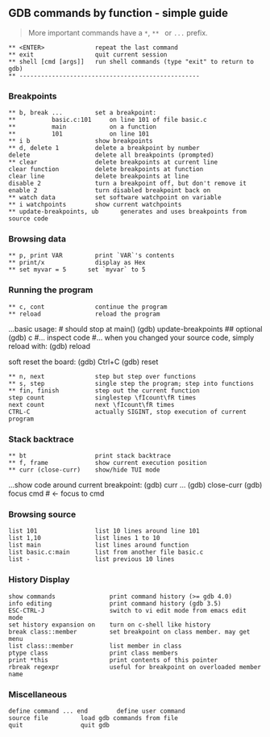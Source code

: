 GDB commands by function - simple guide
---------------------------------------
> More important commands have a `*`, `** ` or `...` prefix.

```
** <ENTER>              repeat the last command
** exit                 quit current session
** shell [cmd [args]]   run shell commands (type "exit" to return to gdb)
** --------------------------------------------------
```

### Breakpoints

```
** b, break ...         set a breakpoint:
**          basic.c:101     on line 101 of file basic.c
**          main            on a function
**          101             on line 101
** i b                  show breakpoints
** d, delete 1          delete a breakpoint by number
delete                  delete all breakpoints (prompted)
** clear                delete breakpoints at current line
clear function          delete breakpoints at function
clear line              delete breakpoints at line
disable 2               turn a breakpoint off, but don't remove it
enable 2                turn disabled breakpoint back on
** watch data           set software watchpoint on variable
** i watchpoints        show current watchpoints
** update-breakpoints, ub      generates and uses breakpoints from source code
```

### Browsing data

```
** p, print VAR         print `VAR`'s contents
** print/x              display as Hex
** set myvar = 5      set `myvar` to 5
```

### Running the program

```
** c, cont              continue the program
** reload               reload the program
```

...basic usage:
    # should stop at main()
    (gdb) update-breakpoints  ## optional
    (gdb) c
    #... inspect code
    #... when you changed your source code, simply reload with:
    (gdb) reload

soft reset the board:
    (gdb) Ctrl+C
    (gdb) reset

```
** n, next              step but step over functions
** s, step              single step the program; step into functions
** fin, finish          step out the current function
step count              singlestep \fIcount\fR times
next count              next \fIcount\fR times
CTRL-C                  actually SIGINT, stop execution of current program
```

### Stack backtrace

```
** bt        	        print stack backtrace
** f, frame             show current execution position
** curr (close-curr)    show/hide TUI mode
```

...show code around current breakpoint:
    (gdb) curr
    ...
    (gdb) close-curr
    (gdb) focus cmd    # <- focus to cmd

### Browsing source

```
list 101        	    list 10 lines around line 101
list 1,10               list lines 1 to 10
list main  	            list lines around function
list basic.c:main       list from another file basic.c
list -        	        list previous 10 lines
```

### History Display

```
show commands        	    print command history (>= gdb 4.0)
info editing       	        print command history (gdb 3.5)
ESC-CTRL-J        	        switch to vi edit mode from emacs edit mode
set history expansion on    turn on c-shell like history
break class::member         set breakpoint on class member. may get menu
list class::member          list member in class
ptype class                 print class members
print *this        	        print contents of this pointer
rbreak regexpr     	        useful for breakpoint on overloaded member name
```

### Miscellaneous

```
define command ... end        define user command
source file        	load gdb commands from file
quit        		quit gdb
```
